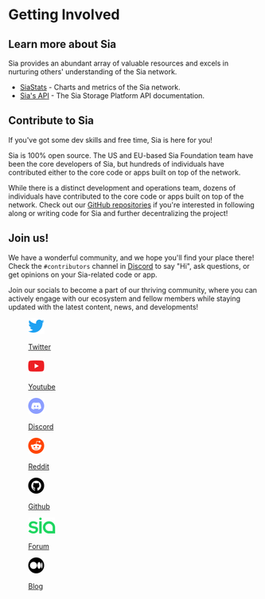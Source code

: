# Getting Involved

## Learn more about Sia

Sia provides an abundant array of valuable resources and excels in nurturing others' understanding of the Sia network.&#x20;

* [SiaStats](http://siastats.info/) - Charts and metrics of the Sia network.
* [Sia's API](https://api.sia.tech) - The Sia Storage Platform API documentation.

## Contribute to Sia

If you've got some dev skills and free time, Sia is here for you!

Sia is 100% open source. The US and EU-based Sia Foundation team have been the core developers of Sia, but hundreds of individuals have contributed either to the core code or apps built on top of the network.

While there is a distinct development and operations team, dozens of individuals have contributed to the core code or apps built on top of the network. Check out our [GitHub repositories](https://github.com/SiaFoundation) if you're interested in following along or writing code for Sia and further decentralizing the project!

## Join us!

We have a wonderful community, and we hope you'll find your place there! Check the `#contributors` channel in [Discord](https://discord.com) to say "Hi", ask questions, or get opinions on your Sia-related code or app.

Join our socials to become a part of our thriving community, where you can actively engage with our ecosystem and fellow members while staying updated with the latest content, news, and developments!

<div>

<figure><img src="../.gitbook/assets/twiiter_social_icon.png" alt="" width="32"><figcaption><p><a href="https://twitter.com/Sia__Foundation">Twitter</a></p></figcaption></figure>

 

<figure><img src="../.gitbook/assets/youtube_social_icon.png" alt="" width="32"><figcaption><p><a href="https://www.youtube.com/@SiaTVOfficial/playlists">Youtube</a></p></figcaption></figure>

 

<figure><img src="../.gitbook/assets/discord_social_icon.png" alt="" width="32"><figcaption><p><a href="https://discord.com/invite/sia">Discord</a></p></figcaption></figure>

 

<figure><img src="../.gitbook/assets/reddit_social_icon.png" alt="" width="32"><figcaption><p><a href="https://www.reddit.com/r/siacoin">Reddit</a></p></figcaption></figure>

 

<figure><img src="../.gitbook/assets/287725_github_icon.png" alt="" width="32"><figcaption><p><a href="https://github.com/SiaFoundation">Github</a></p></figcaption></figure>

 

<figure><img src="../.gitbook/assets/siaforum_social_icon.png" alt="" width="54"><figcaption><p><a href="https://forum.sia.tech">Forum</a></p></figcaption></figure>

 

<figure><img src="../.gitbook/assets/medium_social_icon.png" alt="" width="32"><figcaption><p><a href="https://blog.sia.tech">Blog</a></p></figcaption></figure>

</div>

&#x20;
